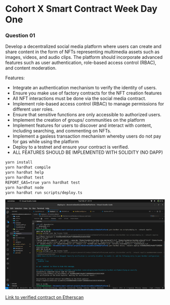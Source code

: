 # Cohort X Smart Contract Week Day One

### Question 01

Develop a decentralized social media platform where users can create and share content in the form of NFTs representing multimedia assets such as images, videos, and audio clips. The platform should incorporate advanced features such as user authentication, role-based access control (RBAC), and content moderation.

Features:

- Integrate an authentication mechanism to verify the identity of users.
- Ensure you make use of factory contracts for the NFT creation features
- All NFT interactions must be done via the social media contract.
- Implement role-based access control (RBAC) to manage permissions for different user roles.
- Ensure that sensitive functions are only accessible to authorized users.
- Implement the creation of groups/ communities on the platform
- Implement features for users to discover and interact with content, including searching, and commenting on NFTs.
- Implement a gasless transaction mechanism whereby users do not pay for gas while using the platform
- Deploy to a testnet and ensure your contract is verified.
- ALL FEATURES SHOULD BE IMPLEMENTED WITH SOLIDITY (NO DAPP)

```shell
yarn install
yarn hardhat compile
yarn hardhat help
yarn hardhat test
REPORT_GAS=true yarn hardhat test
yarn hardhat node
yarn hardhat run scripts/deploy.ts
```

![Alt text](images/deployandverify.png)

[Link to verified contract on Etherscan](https://sepolia.etherscan.io/address/0x8d8bee988e144a6bf7180eb8a454a51e815c4820)
